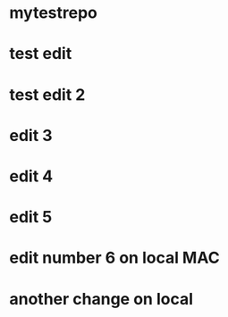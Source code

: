 # mytestrepo
# test edit
# test edit 2
# edit 3
# edit 4
# edit 5
# edit number 6 on local MAC
# another change on local
